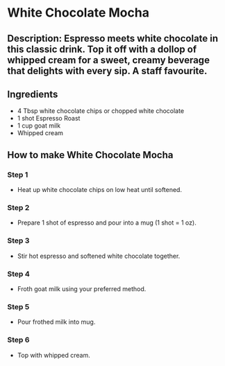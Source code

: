 # White Chocolate Mocha​

## Description: Espresso meets white chocolate in this classic drink. Top it off with a dollop of whipped cream for a sweet, creamy beverage that delights with every sip. A staff favourite.
## Ingredients

- 4 Tbsp white chocolate chips or chopped white chocolate
- 1 shot Espresso Roast
- 1 cup goat milk
- Whipped cream

## How to make White Chocolate Mocha​

### Step 1

- Heat up white chocolate chips on low heat until softened.

### Step 2

- Prepare 1 shot of espresso and pour into a mug (1 shot = 1 oz).

### Step 3

- Stir hot espresso and softened white chocolate together.

### Step 4

- Froth goat milk using your preferred method.

### Step 5

- Pour frothed milk into mug.

### Step 6

- Top with whipped cream.
